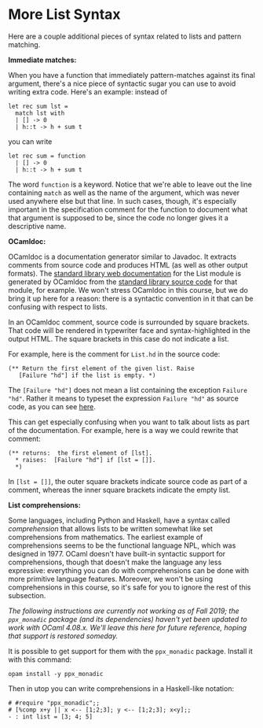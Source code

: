 # More List Syntax

Here are a couple additional pieces of syntax related to lists and
pattern matching.

**Immediate matches:**

When you have a function that immediately pattern-matches against
its final argument, there's a nice piece of syntactic sugar
you can use to avoid writing extra code.  Here's an example:
instead of 
```
let rec sum lst =
  match lst with
  | [] -> 0
  | h::t -> h + sum t
```
you can write
```
let rec sum = function
  | [] -> 0
  | h::t -> h + sum t
```
The word `function` is a keyword.  Notice that we're able to leave
out the line containing `match` as well as the name of the argument,
which was never used anywhere else but that line.  In such cases, though,
it's especially important in the specification comment for the function
to document what that argument is supposed to be, since the code
no longer gives it a descriptive name.

**OCamldoc:**

OCamldoc is a documentation generator similar to Javadoc.  It extracts
comments from source code and produces HTML (as well as other output
formats).  The [standard library web documentation][std-web] for the List
module is generated by OCamldoc from the [standard library source code][std-src] for
that module, for example.  We won't stress OCamldoc in this course, but we do
bring it up here for a reason:  there is a syntactic convention in it that
can be confusing with respect to lists.  

In an OCamldoc comment, source code is surrounded by square brackets.  That code
will be rendered in typewriter face and syntax-highlighted in the output HTML.
The square brackets in this case do not indicate a list.

For example, here is the comment for `List.hd` in the source code:
```
(** Return the first element of the given list. Raise
   [Failure "hd"] if the list is empty. *)
```
The `[Failure "hd"]` does not mean a list containing the exception `Failure "hd"`.
Rather it means to typeset the expression `Failure "hd"` as source code, as you can
see [here][std-web].

This can get especially confusing when you want to talk about lists as part of the
documentation.  For example, here is a way we could rewrite that comment:
```
(** returns:  the first element of [lst].  
  * raises:  [Failure "hd"] if [lst = []].
  *)
```
In `[lst = []]`, the outer square brackets indicate source code as part of a comment,
whereas the inner square brackets indicate the empty list.

[std-web]: http://caml.inria.fr/pub/docs/manual-ocaml/libref/List.html
[std-src]: https://github.com/ocaml/ocaml/blob/trunk/stdlib/list.mli

**List comprehensions:**

Some languages, including Python and Haskell, have a syntax called
*comprehension* that allows lists to be written somewhat like set
comprehensions from mathematics.  The earliest example of comprehensions
seems to be the functional language NPL, which was designed in 1977. 
OCaml doesn't have built-in syntactic support for comprehensions, though
that doesn't make the language any less expressive:  everything you can
do with comprehensions can be done with more primitive language
features.  Moreover, we won't be using comprehensions in this course, so
it's safe for you to ignore the rest of this subsection.

*The following instructions are currently not working as of Fall 2019;
the `ppx_monadic` package (and its dependencies) haven't yet been updated
to work with OCaml 4.08.x.  We'll leave this here for future reference,
hoping that support is restored someday.*

It is possible to get support for them with the `ppx_monadic` package.
Install it with this command:
```
opam install -y ppx_monadic
```
Then in utop you can write comprehensions in a Haskell-like notation:
```
# #require "ppx_monadic";;
# [%comp x+y || x <-- [1;2;3]; y <-- [1;2;3]; x<y];;
- : int list = [3; 4; 5]  
```
